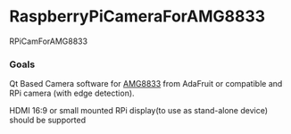 # RaspberryPiCameraForAMG8833
RPiCamForAMG8833

### Goals
Qt Based Camera software for [AMG8833](https://www.adafruit.com/product/3538) from AdaFruit or compatible and RPi camera (with edge detection). 

HDMI 16:9 or small mounted RPi display(to use as stand-alone device) should be supported
